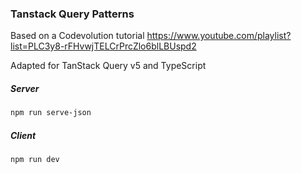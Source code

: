 ### Tanstack Query Patterns

Based on a Codevolution tutorial
https://www.youtube.com/playlist?list=PLC3y8-rFHvwjTELCrPrcZlo6blLBUspd2

Adapted for TanStack Query v5 and TypeScript

##### Server

```bash
npm run serve-json
```

##### Client

```bash
npm run dev
```
